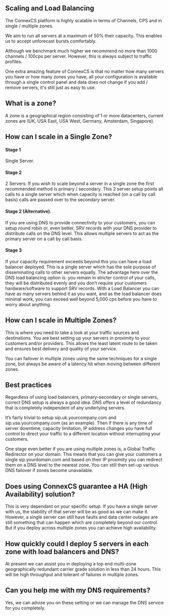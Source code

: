 ## Scaling and Load Balancing

The ConnexCS platform is highly scalable in terms of Channels, CPS and in single / multiple zones.

We aim to run all servers at a maximum of 50% their capacity. This enables us to accept unforecast bursts comfortably.

Although we benchmark much higher we recommend no more than 1000 channels / 100cps per server. However, this is always subject to traffic profiles.

One extra amazing feature of ConnexCS is that no matter how many servers you have or how many zones you have, all your configuration is available through a single control panel and data does not change if you add / remove servers, it's still just as easy to use.

## What is a zone?

A zone is a geographical region consisting of 1 or more datacenters, current zones are (UK, USA East, USA West, Germany, Amsterdam, Singapore).

## How can I scale in a Single Zone?

#### Stage 1

Single Server.

#### Stage 2

2 Servers: If you wish to scale beyond a server in a single zone the first  recommended method is primary / secondary. This 2 server setup points all calls to a single server which when capacity is reached (on a call by call basis) calls are     passed over to the secondary server.

#### Stage 2 (Alternative).

If you are using DNS to provide connectivity to your customers, you can setup round robin or, even better, SRV records with your DNS provider to distribute calls on the DNS level. This allows multiple servers to act as the primary server on a call by call basis.

#### Stage 3

If your capacity requirement exceeds beyond this you can have a load balancer deployed. This is a single server which has the sole purpose of disseminating calls to other servers equally. The advantage here over the DNS load balancing option is: you remain in stricter control of your calls, they will be distributed evenly and you don’t require your customers hardware/software to support SRV records. With a Load Balancer you can have as many servers behind it as you want, and as the load balancer does minimal work, you can exceed well beyond 5,000 cps before you have to worry about anything.

## How can I scale in Multiple Zones?

This is where you need to take a look at your traffic sources and destinations. You are best setting up your servers in proximity to your customers and/or providers. This allows the least latent route to be taken and ensures best delivery and quality of your service.

You can failover in multiple zones using the same techniques for a single zone, but always be aware of a latency hit when moving between different zones.

## Best practices

Regardless of using load balancers, primary-secondary or single servers, correct DNS setup is always a good idea. DNS offers a level of redundancy that is completely independent of any underlying servers.

It’s fairly trivial to setup sip.uk.yourcompany.com and sip.usa.yourcompany.com (as an example). Then if there is any time of server downtime, capacity limitation, IP address changes you have full control to direct your traffic to a different location without interrupting your customers.

One stage even better if you are using multiple zones is, a Global Traffic Redirector on your domain. This means that you can give your customers a single sip.yourdomain.com and based on their IP proximity you can redirect them on a DNS level to the nearest zone. You can still then set-up various DNS failover if zones become unavailable.

## Does using ConnexCS guarantee a HA (High Availability) solution?

This is very dependant on your specific setup. If you have a single server with us, the stability of that server will be as good as we can make it. However, a single server can still have faults and data center outages are still something that can happen which are completely beyond our control. But if you deploy across multiple zones you can achieve high availability.

## How quickly could I deploy 5 servers in each zone with load balancers and DNS?

At present we can assist you in deploying a top end multi-zone geographically redundant carrier grade solution in less than 24 hours. This will be high throughput and tolerant of failures in multiple zones.

## Can you help me with my DNS requirements?

Yes, we can advise you on these setting or we can manage the DNS service for you completely.
